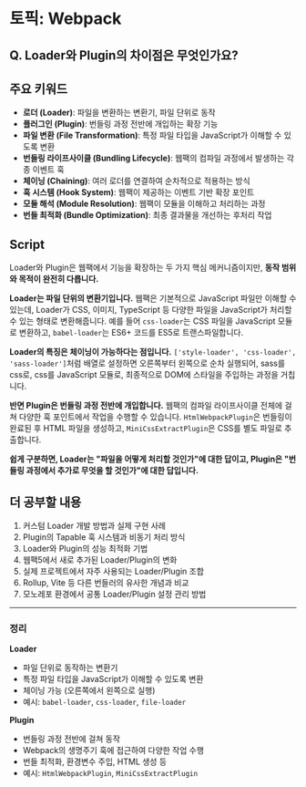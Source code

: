 # 토픽: Webpack

## Q. Loader와 Plugin의 차이점은 무엇인가요?

## 주요 키워드

- **로더 (Loader)**: 파일을 변환하는 변환기, 파일 단위로 동작
- **플러그인 (Plugin)**: 번들링 과정 전반에 개입하는 확장 기능
- **파일 변환 (File Transformation)**: 특정 파일 타입을 JavaScript가 이해할 수 있도록 변환
- **번들링 라이프사이클 (Bundling Lifecycle)**: 웹팩의 컴파일 과정에서 발생하는 각종 이벤트 훅
- **체이닝 (Chaining)**: 여러 로더를 연결하여 순차적으로 적용하는 방식
- **훅 시스템 (Hook System)**: 웹팩이 제공하는 이벤트 기반 확장 포인트
- **모듈 해석 (Module Resolution)**: 웹팩이 모듈을 이해하고 처리하는 과정
- **번들 최적화 (Bundle Optimization)**: 최종 결과물을 개선하는 후처리 작업

## Script

Loader와 Plugin은 웹팩에서 기능을 확장하는 두 가지 핵심 메커니즘이지만, **동작 범위와 목적이 완전히 다릅니다.**

**Loader는 파일 단위의 변환기입니다.** 웹팩은 기본적으로 JavaScript 파일만 이해할 수 있는데, Loader가 CSS, 이미지, TypeScript 등 다양한 파일을 JavaScript가 처리할 수 있는 형태로 변환해줍니다. 예를 들어 `css-loader`는 CSS 파일을 JavaScript 모듈로 변환하고, `babel-loader`는 ES6+ 코드를 ES5로 트랜스파일합니다.

**Loader의 특징은 체이닝이 가능하다는 점입니다.** `['style-loader', 'css-loader', 'sass-loader']`처럼 배열로 설정하면 오른쪽부터 왼쪽으로 순차 실행되어, sass를 css로, css를 JavaScript 모듈로, 최종적으로 DOM에 스타일을 주입하는 과정을 거칩니다.

**반면 Plugin은 번들링 과정 전반에 개입합니다.** 웹팩의 컴파일 라이프사이클 전체에 걸쳐 다양한 훅 포인트에서 작업을 수행할 수 있습니다. `HtmlWebpackPlugin`은 번들링이 완료된 후 HTML 파일을 생성하고, `MiniCssExtractPlugin`은 CSS를 별도 파일로 추출합니다.

**쉽게 구분하면, Loader는 "파일을 어떻게 처리할 것인가"에 대한 답이고, Plugin은 "번들링 과정에서 추가로 무엇을 할 것인가"에 대한 답입니다.**

## 더 공부할 내용

1. 커스텀 Loader 개발 방법과 실제 구현 사례
2. Plugin의 Tapable 훅 시스템과 비동기 처리 방식
3. Loader와 Plugin의 성능 최적화 기법
4. 웹팩5에서 새로 추가된 Loader/Plugin의 변화
5. 실제 프로젝트에서 자주 사용되는 Loader/Plugin 조합
6. Rollup, Vite 등 다른 번들러의 유사한 개념과 비교
7. 모노레포 환경에서 공통 Loader/Plugin 설정 관리 방법

---

### 정리

**Loader**

- 파일 단위로 동작하는 변환기
- 특정 파일 타입을 JavaScript가 이해할 수 있도록 변환
- 체이닝 가능 (오른쪽에서 왼쪽으로 실행)
- 예시: `babel-loader`, `css-loader`, `file-loader`

**Plugin**

- 번들링 과정 전반에 걸쳐 동작
- Webpack의 생명주기 훅에 접근하여 다양한 작업 수행
- 번들 최적화, 환경변수 주입, HTML 생성 등
- 예시: `HtmlWebpackPlugin`, `MiniCssExtractPlugin`
